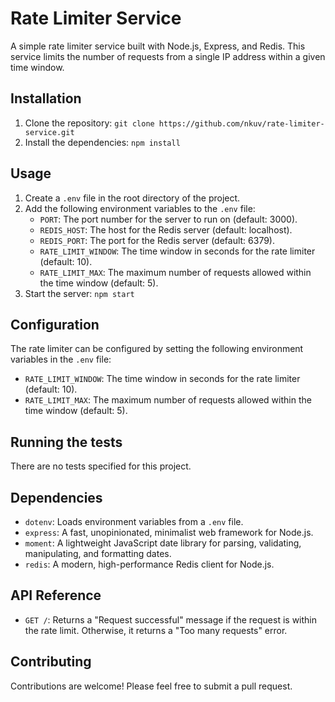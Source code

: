 # Rate Limiter Service

A simple rate limiter service built with Node.js, Express, and Redis. This service limits the number of requests from a single IP address within a given time window.

## Installation

1. Clone the repository: `git clone https://github.com/nkuv/rate-limiter-service.git`
2. Install the dependencies: `npm install`

## Usage

1. Create a `.env` file in the root directory of the project.
2. Add the following environment variables to the `.env` file:
    - `PORT`: The port number for the server to run on (default: 3000).
    - `REDIS_HOST`: The host for the Redis server (default: localhost).
    - `REDIS_PORT`: The port for the Redis server (default: 6379).
    - `RATE_LIMIT_WINDOW`: The time window in seconds for the rate limiter (default: 10).
    - `RATE_LIMIT_MAX`: The maximum number of requests allowed within the time window (default: 5).
3. Start the server: `npm start`

## Configuration

The rate limiter can be configured by setting the following environment variables in the `.env` file:
- `RATE_LIMIT_WINDOW`: The time window in seconds for the rate limiter (default: 10).
- `RATE_LIMIT_MAX`: The maximum number of requests allowed within the time window (default: 5).

## Running the tests

There are no tests specified for this project.

## Dependencies

- `dotenv`: Loads environment variables from a `.env` file.
- `express`: A fast, unopinionated, minimalist web framework for Node.js.
- `moment`: A lightweight JavaScript date library for parsing, validating, manipulating, and formatting dates.
- `redis`: A modern, high-performance Redis client for Node.js.

## API Reference

- `GET /`: Returns a "Request successful" message if the request is within the rate limit. Otherwise, it returns a "Too many requests" error.

## Contributing

Contributions are welcome! Please feel free to submit a pull request.
